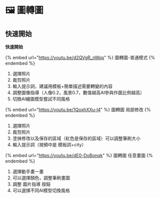 # 🖼 圖轉圖

## 快速開始

**快速開始**

{% embed url="https://youtu.be/d2QVgR_nWqs" %}
圖轉圖-普通模式
{% endembed %}

1. 選擇照片
2. 裁剪照片
3. 輸入提示詞，建議用模板+簡單描述需要轉變的內容
4. 調整圖像指導（人像0.2，風景0.7，數值越高AI參與作圖比例越高）
5. 切換AI繪圖模型嘗試不同風格

{% embed url="https://youtu.be/1QoxhXXu-l4" %}
圖轉圖 局部修改
{% endembed %}

1. 選擇照片
2. 裁剪照片
3. 塗抹修改以及保存的區域（紅色是保存的區域）可以調整筆刷大小
4. 輸入提示詞（視頻中是 模板詞+city）

{% embed url="https://youtu.be/dE0-DoBonqk" %}
圖轉圖 任意畫圖
{% endembed %}

1. 選擇動手畫一畫
2. 可以選擇顏色，調整筆刷畫圖
3. 調整 圖片指導 按鈕
4. 可以選擇不同AI模型切換風格



